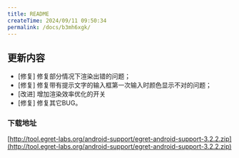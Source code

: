 ```yaml
---
title: README
createTime: 2024/09/11 09:50:34
permalink: /docs/b3mh6xgk/
---
```

## 更新内容

* [修复] 修复部分情况下渲染出错的问题；
* [修复] 修复带有提示文字的输入框第一次输入时颜色显示不对的问题；
* [改进] 增加渲染效率优化的开关
* [修复] 修复其它BUG。

### 下载地址

[http://tool.egret-labs.org/android-support/egret-android-support-3.2.2.zip](http://tool.egret-labs.org/android-support/egret-android-support-3.2.2.zip)